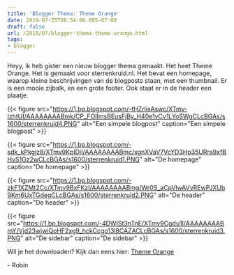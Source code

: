 ```yaml
---
title: 'Blogger Thema: Theme Orange'
date: 2019-07-25T06:54:00.005-07:00
draft: false
url: /2019/07/blogger-thema-theme-orange.html
tags: 
- blogger
---
```


Heyy, ik heb gister een nieuw blogger thema gemaakt. Het heet Theme Orange. Het is gemaakt voor sterrenkruid.nl. Het bevat een homepage, waarop kleine beschrijvingen van de blogposts staan, met een thumbnail. Er is een mooie zijbalk, en een grote footer. Ook staat er in de header een plaatje.  

{{< figure src="https://1.bp.blogspot.com/-tHZrlisAswc/XTmv-IzhtUI/AAAAAAAABmk/CP_FOIImsBEusFjBy_H40e1vCv1LYoSWgCLcBGAs/s1600/sterrenkruid4.PNG" alt="Een simpele blogpost" caption="Een simpele blogpost" >}}

{{< figure src="https://1.bp.blogspot.com/-sdk_kPkgjz8/XTmv9KpIDiI/AAAAAAAABmc/xgnXVaV7VcYD3Hp35URra9xfBHvS1Gz2wCLcBGAs/s1600/sterrenkruid1.PNG" alt="De homepage" caption="De homepage" >}}

{{< figure src="https://1.bp.blogspot.com/-zkF1XZMt2Cc/XTmv9BxFKzI/AAAAAAAABmg/Wr0S_aCpVlwAVvREwPJXUb9Km6UxTGdegCLcBGAs/s1600/sterrenkruid2.PNG" alt="De header" caption="De header" >}}

{{< figure src="https://1.bp.blogspot.com/-4DWISt3nTnE/XTmv9Cgdu1I/AAAAAAAABmY/Vjd23wjwiQoHF2xg9_hckCcgo13l8CAZACLcBGAs/s1600/sterrenkruid3.PNG" alt="De sidebar" caption="De sidebar" >}}

Wil je het downloaden? Kijk dan eens hier: [Theme Orange](https://raw.githubusercontent.com/RobinBoers/blogger-theme-collection/master/theme-orange.xml)

\- Robin
